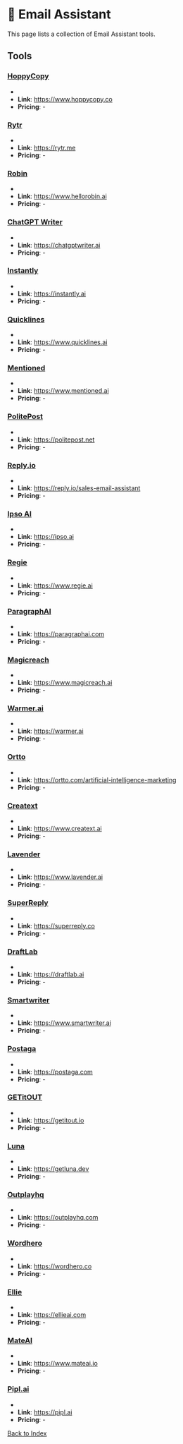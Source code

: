 # 📧 Email Assistant

This page lists a collection of Email Assistant tools.

## Tools

### [HoppyCopy](https://www.hoppycopy.co)
-
- **Link**: https://www.hoppycopy.co
- **Pricing**: -

### [Rytr](https://rytr.me)
-
- **Link**: https://rytr.me
- **Pricing**: -

### [Robin](https://www.hellorobin.ai)
-
- **Link**: https://www.hellorobin.ai
- **Pricing**: -

### [ChatGPT Writer](https://chatgptwriter.ai)
-
- **Link**: https://chatgptwriter.ai
- **Pricing**: -

### [Instantly](https://instantly.ai)
-
- **Link**: https://instantly.ai
- **Pricing**: -

### [Quicklines](https://www.quicklines.ai)
-
- **Link**: https://www.quicklines.ai
- **Pricing**: -

### [Mentioned](https://www.mentioned.ai)
-
- **Link**: https://www.mentioned.ai
- **Pricing**: -

### [PolitePost](https://politepost.net)
-
- **Link**: https://politepost.net
- **Pricing**: -

### [Reply.io](https://reply.io/sales-email-assistant)
-
- **Link**: https://reply.io/sales-email-assistant
- **Pricing**: -

### [Ipso AI](https://ipso.ai)
-
- **Link**: https://ipso.ai
- **Pricing**: -

### [Regie](https://www.regie.ai)
-
- **Link**: https://www.regie.ai
- **Pricing**: -

### [ParagraphAI](https://paragraphai.com)
-
- **Link**: https://paragraphai.com
- **Pricing**: -

### [Magicreach](https://www.magicreach.ai)
-
- **Link**: https://www.magicreach.ai
- **Pricing**: -

### [Warmer.ai](https://warmer.ai)
-
- **Link**: https://warmer.ai
- **Pricing**: -

### [Ortto](https://ortto.com/artificial-intelligence-marketing)
-
- **Link**: https://ortto.com/artificial-intelligence-marketing
- **Pricing**: -

### [Creatext](https://www.creatext.ai)
-
- **Link**: https://www.creatext.ai
- **Pricing**: -

### [Lavender](https://www.lavender.ai)
-
- **Link**: https://www.lavender.ai
- **Pricing**: -

### [SuperReply](https://superreply.co)
-
- **Link**: https://superreply.co
- **Pricing**: -

### [DraftLab](https://draftlab.ai)
-
- **Link**: https://draftlab.ai
- **Pricing**: -

### [Smartwriter](https://www.smartwriter.ai)
-
- **Link**: https://www.smartwriter.ai
- **Pricing**: -

### [Postaga](https://postaga.com)
-
- **Link**: https://postaga.com
- **Pricing**: -

### [GETitOUT](https://getitout.io)
-
- **Link**: https://getitout.io
- **Pricing**: -

### [Luna](https://getluna.dev)
-
- **Link**: https://getluna.dev
- **Pricing**: -

### [Outplayhq](https://outplayhq.com)
-
- **Link**: https://outplayhq.com
- **Pricing**: -

### [Wordhero](https://wordhero.co)
-
- **Link**: https://wordhero.co
- **Pricing**: -

### [Ellie](https://ellieai.com)
-
- **Link**: https://ellieai.com
- **Pricing**: -

### [MateAI](https://www.mateai.io)
-
- **Link**: https://www.mateai.io
- **Pricing**: -

### [Pipl.ai](https://pipl.ai)
-
- **Link**: https://pipl.ai
- **Pricing**: -


[Back to Index](../README.MD)
